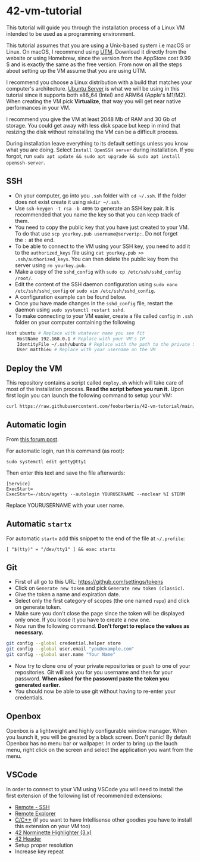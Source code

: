 # 42-vm-tutorial
This tutorial will guide you through the installation process of a Linux VM
intended to be used as a programming environment.

This tutorial assumes that you are using a Unix-based system i.e macOS or Linux.
On macOS, I recommend using [UTM](https://mac.getutm.app/). Download it directly
from the website or using Homebrew, since the version from the AppStore cost
9.99 $ and is exactly the same as the free version. From now on all the steps
about setting up the VM assume that you are using UTM. 

I recommend you choose a Linux distribution with a build that matches your
computer's architecture. [Ubuntu Server](https://ubuntu.com/download/server) is
what we will be using in this tutorial since it supports both x86_64 (Intel)
and ARM64 (Apple's M1/M2). When creating the VM pick **Virtualize**, that way
you will get near native performances in your VM.

I recommend you give the VM at least 2048 Mb of RAM and 30 Gb of storage. You
could get away with less disk space but keep in mind that resizing the disk
without reinstalling the VM can be a difficult process. 

During installation leave everything to its default settings unless you know
what you are doing. Select `Install OpenSSH server` during installation. If you
forgot, run `sudo apt update && sudo apt upgrade && sudo apt install
openssh-server`.

## SSH
+ On your computer, go into you `.ssh` folder with `cd ~/.ssh`. If the folder
  does not exist create it using `mkdir ~/.ssh`.
+ Use `ssh-keygen -t rsa -b 4096` to generate an SSH key pair. It is recommended
  that you name the key so that you can keep track of them.
+ You need to copy the public key that you have just created to your VM. To do
  that use `scp yourkey.pub username@serverip:`. Do not forget the `:` at the
end.
+ To be able to connect to the VM using your SSH key, you need to add it to
  the `authorized_keys` file using `cat yourkey.pub >> .ssh/authorized_keys`.
You can then delete the public key from the server using `rm yourkey.pub`.
+ Make a copy of the `sshd_config` with `sudo cp /etc/ssh/sshd_config /root/`.
+ Edit the content of the SSH daemon configuration using `sudo nano
  /etc/ssh/sshd_config` or `sudo vim /etc/ssh/sshd_config`.
+ A configuration example can be found below.
+ Once you have made changes in the `sshd_config` file, restart the daemon
  using `sudo systemctl restart sshd`.
+ To make connecting to your VM easier, create a file called `config` in `.ssh`
  folder on your computer containing the following
```sh
Host ubuntu # Replace with whatever name you see fit
    HostName 192.168.0.1 # Replace with your VM's IP
    IdentityFile ~/.ssh/ubuntu # Replace with the path to the private SSH key you have just created (the one without .pub at the end)
    User matthieu # Replace with your username on the VM
```

## Deploy the VM
This repository contains a script called `deploy.sh` which will take care of
most of the installation process. **Read the script before you run it.** Upon
first login you can launch the following command to setup your VM:
```sh
curl https://raw.githubusercontent.com/foobarberis/42-vm-tutorial/main/deploy.sh >> deploy.sh && chmod +x deploy.sh && sudo ./deploy.sh
```
## Automatic login

From [this forum post](https://forums.debian.net/viewtopic.php?t=123694).

For automatic login, run this command (as root):

```
sudo systemctl edit getty@tty1
```

Then enter this text and save the file afterwards:

```
[Service]
ExecStart=
ExecStart=-/sbin/agetty --autologin YOURUSERNAME --noclear %I $TERM
```

Replace YOURUSERNAME with your user name. 
  
## Automatic `startx`
For automatic `startx` add this snippet to the end of the file at `~/.profile`:

```
[ "$(tty)" = "/dev/tty1" ] && exec startx
```
## Git
+ First of all go to this URL: https://github.com/settings/tokens
+ Click on `Generate new token` and pick `Generate new token (classic)`.
+ Give the token a name and expiration date.
+ Select only the first category of scopes (the one named `repo`) and click on
  generate token.
+ Make sure you don't close the page since the token will be displayed only
  once. If you loose it you have to create a new one.
+ Now run the following command. **Don't forget to replace the values as
  necessary.** 
```sh
git config --global credential.helper store
git config --global user.email "you@example.com"
git config --global user.name "Your Name"
```
+ Now try to clone one of your private repositories or push to one of your
  repositories. Git will ask you for you username and then for your password.
**When asked for the passowrd paste the token you generated earlier.**
+ You should now be able to use git without having to re-enter your
  credentials.

## Openbox
Openbox is a lightweight and highly configurable window manager. When you launch
it, you will be greated by a black screen. Don't panic! By default Openbox has
no menu bar or wallpaper. In order to bring up the lauch menu, right click on
the screen and select the application you want from the menu.

## VSCode
In order to connect to your VM using VSCode you will need to install the first
extension of the following list of recommended extensions:
+ [Remote - SSH](https://marketplace.visualstudio.com/items?itemName=ms-vscode-remote.remote-ssh)
+ [Remote Explorer](https://marketplace.visualstudio.com/items?itemName=ms-vscode.remote-explorer)
+ [C/C++](https://marketplace.visualstudio.com/items?itemName=ms-vscode.cpptools)
  (if you want to have Intellisense other goodies you have to install this
  extension on your VM too)
+ [42 Norminette Highlighter (3.x)](https://marketplace.visualstudio.com/items?itemName=MariusvanWijk-JoppeKoers.codam-norminette-3)
+ [42 Header](https://marketplace.visualstudio.com/items?itemName=kube.42header)
+ Setup proper resolution
+ Increase key repeat
